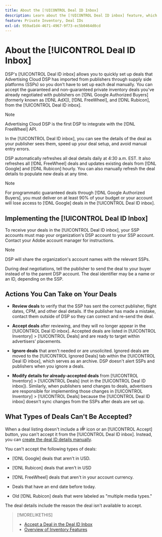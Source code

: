 ```yaml
---
title: About the [!UICONTROL Deal ID Inbox]
description: Learn about the [!UICONTROL Deal ID inbox] feature, which allows you to accept private deals you've already negotiated with publishers on [!DNL Google Authorized Buyers], [!DNL FreeWheel], and [!DNL Rubicon].
feature: Private Inventory, Deal IDs
exl-id: 959ad1d4-4671-4967-9f73-ec5b0464d0cd
---
```

# About the [!UICONTROL Deal ID Inbox]

DSP's [!UICONTROL Deal ID inbox] allows you to quickly set up deals that Advertising Cloud DSP has imported from publishers through supply side platforms (SSPs) so you don't have to set up each deal manually. You can accept the guaranteed and non-guaranteed private inventory deals you've already negotiated with publishers on [!DNL Google Authorized Buyers] (formerly known as [!DNL AdX]), [!DNL FreeWheel], and [!DNL Rubicon], from the [!UICONTROL Deal ID inbox].

>[!NOTE]
>
>Advertising Cloud DSP is the first DSP to integrate with the [!DNL FreeWheel] API.

In the [!UICONTROL Deal ID inbox], you can see the details of the deal as your publisher sees them, speed up your deal setup, and avoid manual entry errors.

DSP automatically refreshes all deal details daily at 4:30 a.m. EST. It also refreshes all [!DNL FreeWheel] deals and updates existing deals from [!DNL Google] and [!DNL Rubicon] hourly. You can also manually refresh the deal details to populate new deals at any time.

<!-- MC: I'm not sure where I got the following. Is this currently true? -->
>[!NOTE]
>
>For programmatic guaranteed deals through [!DNL Google Authorized Buyers], you must deliver on at least 90% of your budget or your account will lose access to [!DNL Google] deals in the [!UICONTROL Deal ID inbox].

## Implementing the [!UICONTROL Deal ID Inbox]

To receive your deals in the [!UICONTROL Deal ID inbox], your SSP accounts must map your organization's DSP account to your SSP account. Contact your Adobe account manager for instructions.

>[!NOTE]
>
>DSP will share the organization's account names with the relevant SSPs.

During deal negotiations, tell the publisher to send the deal to your buyer instead of to the parent DSP account. The deal identifier may be a name or an ID, depending on the SSP.

## Actions You Can Take on Your Deals

* **Review deals** to verify that the SSP has sent the correct publisher, flight dates, CPM, and other deal details. If the publisher has made a mistake, contact them outside of DSP so they can correct and re-send the deal.

* **Accept deals** after reviewing, and they will no longer appear in the [!UICONTROL Deal ID inbox]. Accepted deals are listed in [!UICONTROL Inventory] > [!UICONTROL Deals] and are ready to target within advertisers’ placements.

* **Ignore deals** that aren't needed or are unsolicited. Ignored deals are moved to the [!UICONTROL Ignored Deals] tab within the [!UICONTROL Deal ID inbox], which serves as an archive. DSP doesn't alert SSPs and publishers when you ignore a deals.

* **Modify details for already-accepted deals** from [!UICONTROL Inventory] > [!UICONTROL Deals] (not in the [!UICONTROL Deal ID inbox]). Similarly, when publishers send changes to deals, advertisers are responsible for implementing those changes in [!UICONTROL Inventory] > [!UICONTROL Deals] because the [!UICONTROL Deal ID inbox] doesn't sync changes from the SSPs after deals are set up.

## What Types of Deals Can't Be Accepted?

When a deal listing doesn't include a ![Accept](/help/dsp/assets/accept.png) icon or an [!UICONTROL Accept] button, you can't accept it from the [!UICONTROL Deal ID inbox]. Instead, you can [create the deal ID details manually](/help/dsp/inventory/deal-id-create.md).

You can't accept the following types of deals:

* [!DNL Google] deals that aren't in USD.

* [!DNL Rubicon] deals that aren't in USD

* [!DNL FreeWheel] deals that aren't in your account currency.

* Deals that have an end date before today.

* Old [!DNL Rubicon] deals that were labeled as "multiple media types."

The deal details include the reason the deal isn't available to accept.

>[!MORELIKETHIS]
>
>* [Accept a Deal in the Deal ID Inbox](deal-id-inbox-accept.md)
>* [Overview of Inventory Features](inventory-overview.md)
